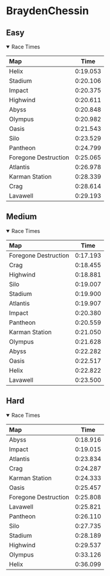 # BraydenChessin
## Easy
<details open>
<summary>Race Times</summary>

| Map      | Time  |
| :------------- | :-----: |
| Helix              | 0:19.053 |
| Stadium              | 0:20.106 |
| Impact              | 0:20.375 |
| Highwind              | 0:20.611 |
| Abyss              | 0:20.848 |
| Olympus              | 0:20.982 |
| Oasis              | 0:21.543 |
| Silo              | 0:23.529 |
| Pantheon              | 0:24.799 |
| Foregone Destruction              | 0:25.065 |
| Atlantis              | 0:26.978 |
| Karman Station              | 0:28.339 |
| Crag              | 0:28.614 |
| Lavawell              | 0:29.193 |

</details>

## Medium
<details open>
<summary>Race Times</summary>

| Map      | Time  |
| :------------- | :-----: |
| Foregone Destruction              | 0:17.193 |
| Crag              | 0:18.455 |
| Highwind              | 0:18.881 |
| Silo              | 0:19.007 |
| Stadium              | 0:19.900 |
| Atlantis              | 0:19.907 |
| Impact              | 0:20.380 |
| Pantheon              | 0:20.559 |
| Karman Station              | 0:21.050 |
| Olympus              | 0:21.628 |
| Abyss              | 0:22.282 |
| Oasis              | 0:22.517 |
| Helix              | 0:22.822 |
| Lavawell              | 0:23.500 |

</details>

## Hard
<details open>
<summary>Race Times</summary>

| Map      | Time  |
| :------------- | :-----: |
| Abyss              | 0:18.916 |
| Impact              | 0:19.015 |
| Atlantis              | 0:23.834 |
| Crag              | 0:24.287 |
| Karman Station              | 0:24.333 |
| Oasis              | 0:25.457 |
| Foregone Destruction              | 0:25.808 |
| Lavawell              | 0:25.821 |
| Pantheon              | 0:26.110 |
| Silo              | 0:27.735 |
| Stadium              | 0:28.189 |
| Highwind              | 0:29.537 |
| Olympus              | 0:33.126 |
| Helix              | 0:36.099 |

</details>
